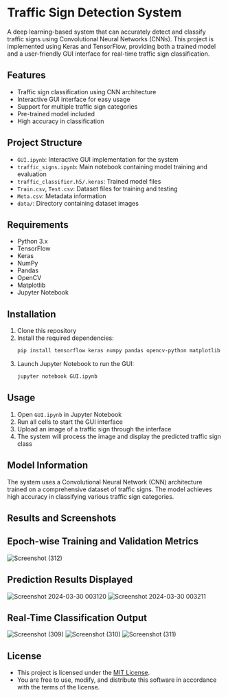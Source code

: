 # Traffic Sign Detection System

A deep learning-based system that can accurately detect and classify traffic signs using Convolutional Neural Networks (CNNs). This project is implemented using Keras and TensorFlow, providing both a trained model and a user-friendly GUI interface for real-time traffic sign classification.

## Features

- Traffic sign classification using CNN architecture
- Interactive GUI interface for easy usage
- Support for multiple traffic sign categories
- Pre-trained model included
- High accuracy in classification

## Project Structure

- `GUI.ipynb`: Interactive GUI implementation for the system
- `traffic_signs.ipynb`: Main notebook containing model training and evaluation
- `traffic_classifier.h5/.keras`: Trained model files
- `Train.csv`, `Test.csv`: Dataset files for training and testing
- `Meta.csv`: Metadata information
- `data/`: Directory containing dataset images

## Requirements

- Python 3.x
- TensorFlow
- Keras
- NumPy
- Pandas
- OpenCV
- Matplotlib
- Jupyter Notebook

## Installation

1. Clone this repository
2. Install the required dependencies:
   ```bash
   pip install tensorflow keras numpy pandas opencv-python matplotlib jupyter
   ```
3. Launch Jupyter Notebook to run the GUI:
   ```bash
   jupyter notebook GUI.ipynb
   ```

## Usage

1. Open `GUI.ipynb` in Jupyter Notebook
2. Run all cells to start the GUI interface
3. Upload an image of a traffic sign through the interface
4. The system will process the image and display the predicted traffic sign class

## Model Information

The system uses a Convolutional Neural Network (CNN) architecture trained on a comprehensive dataset of traffic signs. The model achieves high accuracy in classifying various traffic sign categories.

## Results and Screenshots

## Epoch-wise Training and Validation Metrics
![Screenshot (312)](https://github.com/ayus1234/Traffic_Sign_Detection_System/assets/107507481/db779b23-5a8f-4c40-9964-20b2cbcc22d2)

## Prediction Results Displayed
![Screenshot 2024-03-30 003120](https://github.com/ayus1234/Traffic_Sign_Detection_System/assets/107507481/fc944e83-f7c8-41e7-ae90-e380e4e5f12d)
![Screenshot 2024-03-30 003211](https://github.com/ayus1234/Traffic_Sign_Detection_System/assets/107507481/9f7d4c5f-7df4-49aa-b08f-2b8ec7e411d6)

## Real-Time Classification Output
![Screenshot (309)](https://github.com/ayus1234/Traffic_Sign_Detection_System/assets/107507481/6305f186-944c-47e6-907c-58a30b2623e2)
![Screenshot (310)](https://github.com/ayus1234/Traffic_Sign_Detection_System/assets/107507481/d66c2b6c-fefb-4b5f-bf70-5096424e111d)
![Screenshot (311)](https://github.com/ayus1234/Traffic_Sign_Detection_System/assets/107507481/8a70bee6-24f2-404b-861a-9235846f7db5)

## License

- This project is licensed under the [MIT License](LICENSE).
- You are free to use, modify, and distribute this software in accordance with the terms of the license.
